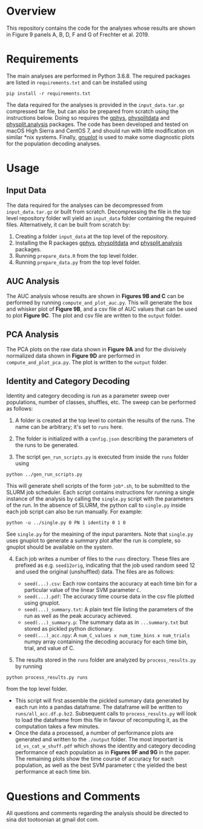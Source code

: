 # Overview
This repository contains the code for the analyses whose results are shown in Figure 9 panels A, B, D, F and G of Frechter et al. 2019.

# Requirements
The main analyses are performed in Python 3.6.8. The required packages are listed in `requirements.txt` and can be installed using 
```
pip install -r requirements.txt
``` 
The data required for the analyses is provided in the `input_data.tar.gz` compressed tar file, but can also be prepared from scratch using the instructions below. Doing so requires the [gphys](https://github.com/jefferis/gphys), [physplitdata](https://github.com/jefferislab/physplitdata) and [physplit.analysis](https://github.com/sfrechter/physplit.analysis) packages. The code has been developed and tested on macOS High Sierra and CentOS 7, and should run with little modification on similar *nix systems. Finally, [gnuplot](http://www.gnuplot.info/) is used to make some diagnostic plots for the population decoding analyses.

# Usage
## Input Data
The data required for the analyses can be decompressed from `input_data.tar.gz` or built from scratch. Decompressing the file in the top level repository folder will yield an `input_data` folder containing the required files. Alternatively, it can be built from scratch by:
1. Creating a folder `input_data` at the top level of the repository.
2. Installing the R packages [gphys](https://github.com/jefferis/gphys), [physplitdata](https://github.com/jefferislab/physplitdata) and [physplit.analysis](https://github.com/sfrechter/physplit.analysis) packages.
3. Running `prepare_data.R` from the top level folder.
4. Running `prepare_data.py` from the top level folder.
## AUC Analysis
The AUC analysis whose results are shown in **Figures 9B and C** can be performed by running `compute_and_plot_auc.py`. This will generate the box and whisker plot of **Figure 9B**, and a csv file of AUC values that can be used to plot **Figure 9C**. The plot and csv file are written to the `output` folder.
## PCA Analysis
The PCA plots on the raw data shown in **Figure 9A** and for the divisively normalized data shown in **Figure 9D** are performed in `compute_and_plot_pca.py`. The plot is written to the `output` folder.
## Identity and Category Decoding
Identity and category decoding is run as a parameter sweep over populations, number of classes, shuffles, etc. The sweep can be performed as follows:

1) A folder is created at the top level to contain the results of the runs. The name can be arbitrary; it's set to `runs` here.  

2) The folder is initialized with a `config.json` describing the parameters of the runs to be generated. 

3) The script `gen_run_scripts.py` is executed from inside the `runs` folder using 
```
python ../gen_run_scripts.py
```

This will generate shell scripts of the form `job*.sh`, to be submitted to the SLURM job scheduler. Each script contains instructions for running a single instance of the analysis by calling the `single.py` script with the parameters of the run. In the absence of SLURM, the python call to `single.py` inside each job script can also be run manually. For example:
```
python -u ../single.py 0 PN 1 identity 0 1 0
```
See `single.py` for the meaining of the input paramters. Note that `single.py` uses gnuplot to generate a summary plot after the run is complete, so gnuplot should be available on the system.

4) Each job writes a number of files to the `runs` directory. These files are prefixed as e.g. `seed12orig`, indicating that the job used random seed 12 and used the original (unshuffled) data. The files are as follows:
   - `seed(...).csv`: Each row contains the accuracy at each time bin for a particular value of the linear SVM parameter `C`. 
   - `seed(...).pdf`: The accuracy time course data in the csv file plotted using gnuplot.
   - `seed(...)_summary.txt`: A plain text file listing the parameters of the run as well as the peak accuracy achieved.   
   - `seed(...)_summary.p`: The summary data as in `...summary.txt` but stored as pickled python dictionary.
   - `seed(...)_acc.npy`: A `num_C_values x num_time_bins x num_trials` numpy array containing the decoding accuracy for each time bin, trial, and value of C.   

5) The results stored in the `runs` folder are analyzed by `process_results.py` by running 
```
python process_results.py runs
``` 

from the top level folder. 
   - This script will first assemble the pickled summary data generated by each run into a pandas dataframe. The dataframe will be written to `runs/all_acc.df.p.bz2`. Subsequent calls to `process_results.py` will look to load the dataframe from this file in favour of recomputing it, as the computation takes a few minutes.
   - Once the data a processed, a number of performance plots are generated and written to the `./output` folder. The most important is `id_vs_cat_w_shuff.pdf` which shows the identity and category decoding performance of each population as in **Figures 9F and 9G** in the paper. The remaining plots show the time course of accuracy for each population, as well as the best SVM parameter `C` the yielded the best performance at each time bin.
# Questions and Comments
All questions and comments regarding the analysis should be directed to sina dot tootoonian at gmail dot com.









